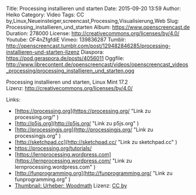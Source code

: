 Title: Processing installieren und starten
Date: 2015-09-20 13:59
Author: Heiko
Category: Video
Tags: CC by,Linux,Neueinsteiger,screencast,Processing,Visualisierung,Web
Slug: Processing_installieren_und_starten
Album: https://www.openscreencast.de
Duration: 278000
License: http://creativecommons.org/licenses/by/4.0/
Youtube: OF4nZfgfdiE
Vimeo: 139836287
Tumblr: http://openscreencast.tumblr.com/post/129482846285/processing-installieren-und-starten-lizenz
Diaspora: https://pod.geraspora.de/posts/4056011
Oggfile: http://www.librecontent.de/openscreencast/videos/openscreencast_videos_processing/processing_installieren_und_starten.ogg

Processing installieren und starten, Linux Mint 17.2  
Lizenz: <http://creativecommons.org/licenses/by/4.0/>

Links:

  * [https://processing.org](https://processing.org/ "Link zu processing.org/" )
  * [http://p5js.org](http://p5js.org/ "Link zu p5js.org" )
  * [http://processingjs.org](http://processingjs.org/ "Link zu processingjs.org" )
  * [http://sketchpad.cc](http://sketchpad.cc/ "Link zu sketchpad.cc" )
  * <https://processing.org/tutorials/>
  * [https://lernprocessing.wordpress.com](https://lernprocessing.wordpress.com/ "Link zu lernprocessing.wordpress.com" )
  * [http://funprogramming.org](http://funprogramming.org/ "Link zu funprogramming.org" )
  * [Thumbnail: Urheber: Woodmath](https://commons.wikimedia.org/wiki/File:Processing_Logo_Clipped.svg?uselang=de "Link zu commons.wikimedia.org" ) Lizenz: [CC by](http://creativecommons.org/licenses/by/3.0/)

